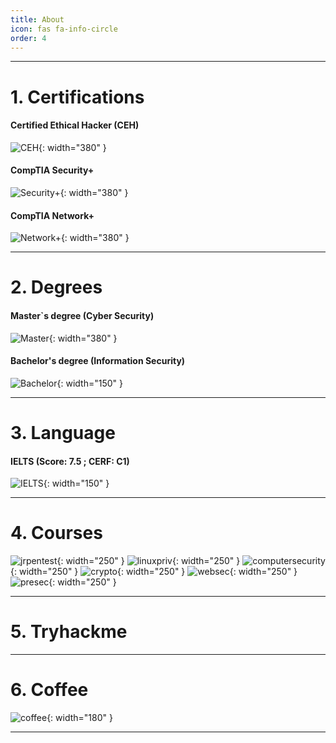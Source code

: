 ```yaml
---
title: About
icon: fas fa-info-circle
order: 4
---
```


---

# 1. Certifications

#### Certified Ethical Hacker (CEH)
![CEH](/cehcert.jpg){: width="380" }

#### CompTIA Security+
![Security+](/securityP.jpg){: width="380" }


#### CompTIA Network+
![Network+](/networkP.jpg){: width="380" }

---

# 2. Degrees

#### Master`s degree (Cyber Security)
![Master](/masterdegree.jpg){: width="380" }

#### Bachelor's degree (Information Security)
![Bachelor](/bachelorD.jpg){: width="150" }

---

# 3. Language

#### IELTS (Score: 7.5 ; CERF: C1)
![IELTS](/IELTS.jpg){: width="150" }

---

# 4. Courses

![jrpentest](/jrpen.png){: width="250" } 
![linuxpriv](/linuxesc.jpg){: width="250" }
![computersecurity](/wenliangcomputersecurity.jpg){: width="250" }
![crypto](/wenliangcrypto.jpg){: width="250" }
![websec](/wenliangwebsecurity.jpg){: width="250" }
![presec](/presec.png){: width="250" }

---

# 5. Tryhackme
<script src="https://tryhackme.com/badge/836492"></script>

---

# 6. Coffee
![coffee](/coffee.jpg){: width="180" }

---
